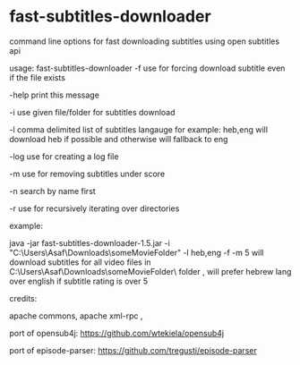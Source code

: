 # fast-subtitles-downloader
command line options for fast downloading subtitles using open subtitles api

usage: fast-subtitles-downloader
 -f           use for forcing download subtitle even if the file exists
 
 -help        print this message
 
 -i <arg>     use given file/folder for subtitles download
 
 -l <arg>     comma delimited list of subtitles langauge for example:
              heb,eng will download heb if possible and otherwise will
              fallback to eng
              
 -log <arg>   use for creating a log file
 
 -m <arg>     use for removing subtitles under score
 
 -n           search by name first
 
 -r           use for recursively iterating over directories
 
 example:
 
 java -jar fast-subtitles-downloader-1.5.jar -i "C:\Users\Asaf\Downloads\someMovieFolder\" -l heb,eng -f -m 5
 will download subtitles for all video files in C:\Users\Asaf\Downloads\someMovieFolder\ folder , will prefer hebrew lang over english if subtitle rating is over 5
 
 
 credits:
 
 apache commons, apache xml-rpc ,

 port of opensub4j: https://github.com/wtekiela/opensub4j
 
 port of episode-parser: https://github.com/tregusti/episode-parser
 
 
 
 
 
